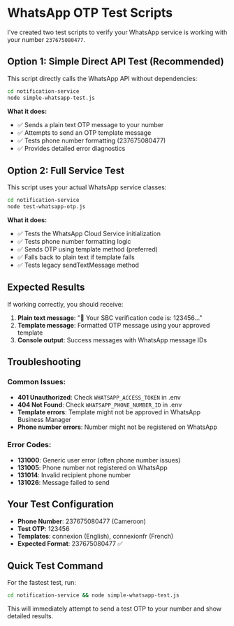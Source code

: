 # WhatsApp OTP Test Scripts

I've created two test scripts to verify your WhatsApp service is working with your number `237675080477`.

## Option 1: Simple Direct API Test (Recommended)

This script directly calls the WhatsApp API without dependencies:

```bash
cd notification-service
node simple-whatsapp-test.js
```

**What it does:**
- ✅ Sends a plain text OTP message to your number
- ✅ Attempts to send an OTP template message
- ✅ Tests phone number formatting (237675080477)
- ✅ Provides detailed error diagnostics

## Option 2: Full Service Test

This script uses your actual WhatsApp service classes:

```bash
cd notification-service
node test-whatsapp-otp.js
```

**What it does:**
- ✅ Tests the WhatsApp Cloud Service initialization
- ✅ Tests phone number formatting logic
- ✅ Sends OTP using template method (preferred)
- ✅ Falls back to plain text if template fails
- ✅ Tests legacy sendTextMessage method

## Expected Results

If working correctly, you should receive:
1. **Plain text message**: "🔐 Your SBC verification code is: 123456..."
2. **Template message**: Formatted OTP message using your approved template
3. **Console output**: Success messages with WhatsApp message IDs

## Troubleshooting

### Common Issues:
- **401 Unauthorized**: Check `WHATSAPP_ACCESS_TOKEN` in .env
- **404 Not Found**: Check `WHATSAPP_PHONE_NUMBER_ID` in .env  
- **Template errors**: Template might not be approved in WhatsApp Business Manager
- **Phone number errors**: Number might not be registered on WhatsApp

### Error Codes:
- **131000**: Generic user error (often phone number issues)
- **131005**: Phone number not registered on WhatsApp
- **131014**: Invalid recipient phone number
- **131026**: Message failed to send

## Your Test Configuration

- **Phone Number**: 237675080477 (Cameroon)
- **Test OTP**: 123456
- **Templates**: connexion (English), connexionfr (French)
- **Expected Format**: 237675080477 ✅

## Quick Test Command

For the fastest test, run:
```bash
cd notification-service && node simple-whatsapp-test.js
```

This will immediately attempt to send a test OTP to your number and show detailed results.